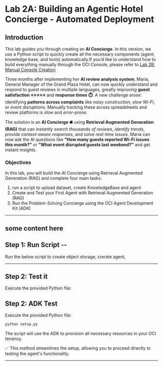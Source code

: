 # Lab 2A: Building an Agentic Hotel Concierge - Automated Deployment



## Introduction

This lab guides you through creating an **AI Concierge**.  In this version, we use a Python script to quickly create all the necessary components (agent, knowledge base, and tools) automatically.If you’d like to understand how to build everything manually through the OCI Console, please refer to [Lab 2B: Manual Console Creation](2-lab2B.md)   

<!--Watch this short video introducing Maria's AI Concierge and the problem it solves:
![Maria's AI Concierge](videos/maria_ai_concierge_intro.mp4)-->

Three months after implementing her **AI review analysis system**, Maria, General Manager of the Grand Plaza Hotel, can now quickly understand and respond to guest reviews in multiple languages, greatly improving **guest satisfaction ⭐⭐⭐⭐⭐** and **response times ⏱️**. A new challenge arose: identifying **patterns across complaints** like *noisy construction*, *slow Wi-Fi*, or *event disruptions*. Manually tracking these across spreadsheets and review platforms is *slow* and *error-prone*.

The solution is an **AI Concierge 🛎️** using **Retrieval Augmented Generation (RAG)** that can *instantly search thousands of reviews*, *identify trends*, *provide context-aware responses*, and *solve real-time issues*. Maria can now ask the AI questions like **"How many guests reported Wi-Fi issues this month?"** or **"What event disrupted guests last weekend?"** and get instant insights.


### **Objectives**

In this lab, you will build the AI Concierge  using Retrieval Augmented Generation (RAG) and  complete four main tasks:  
1. run a script to upload dataset, create KnowledgeBase and agent
2. Create and Test your First Agent with Retrieval Augmented Generation (RAG)
3. Run the Problem-Solving Concierge using the OCI Agent Development Kit (ADK)


---
some content here 
---
## Step 1: Run Script -- 
Run the below script to create object storage, crerate agent, 

---
## Step 2:  Test it 
Execute the provided Python file:

## Step 2:  ADK Test
Execute the provided Python file:

```bash
python setup.py
```

The script will use the ADK to provision all necessary resources in your OCI tenancy.

✅ This method streamlines the setup, allowing you to proceed directly to testing the agent's functionality.

---
